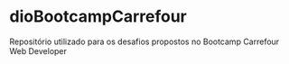# dioBootcampCarrefour
Repositório utilizado para os desafios propostos no Bootcamp Carrefour Web Developer
